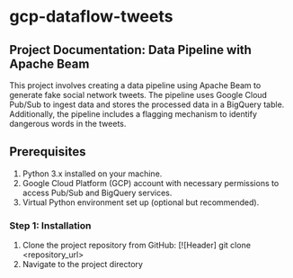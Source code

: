 # gcp-dataflow-tweets

## Project Documentation: Data Pipeline with Apache Beam
This project involves creating a data pipeline using Apache Beam to generate fake social network tweets. The pipeline uses Google Cloud Pub/Sub to ingest data and stores the processed data in a BigQuery table. Additionally, the pipeline includes a flagging mechanism to identify dangerous words in the tweets.

## Prerequisites
1. Python 3.x installed on your machine.
2. Google Cloud Platform (GCP) account with necessary permissions to access Pub/Sub and BigQuery services.
3. Virtual Python environment set up (optional but recommended).

### Step 1: Installation
1. Clone the project repository from GitHub:
[![Header] git clone <repository_url>
3. Navigate to the project directory
